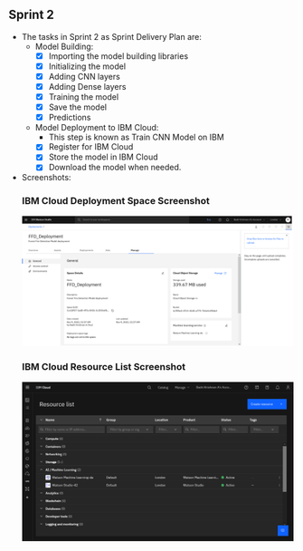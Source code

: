 ## Sprint 2
- The tasks in Sprint 2 as Sprint Delivery Plan are:
  - Model Building:
    - [x] Importing the model building libraries
    - [x] Initializing the model
    - [x] Adding CNN layers
    - [x] Adding Dense layers
    - [x] Training the model
    - [x] Save the model
    - [x] Predictions
  - Model Deployment to IBM Cloud:
    - This step is known as Train CNN Model on IBM
    - [x] Register for IBM Cloud 
    - [x] Store the model in IBM Cloud
    - [x] Download the model when needed.
- Screenshots:
  <br>
  <h3> IBM Cloud Deployment Space Screenshot </h3>
  <img src="https://github.com/IBM-EPBL/IBM-Project-5474-1658766683/blob/main/Project%20Development%20Phase/Sprint%202/IBM_Cloud_Deployment_Space_Screenshot.jpg?raw=true">
  <h3> IBM Cloud Resource List Screenshot</h3>
  <img src="https://github.com/IBM-EPBL/IBM-Project-5474-1658766683/blob/main/Project%20Development%20Phase/Sprint%202/IBM_Cloud.jpg?raw=true">
